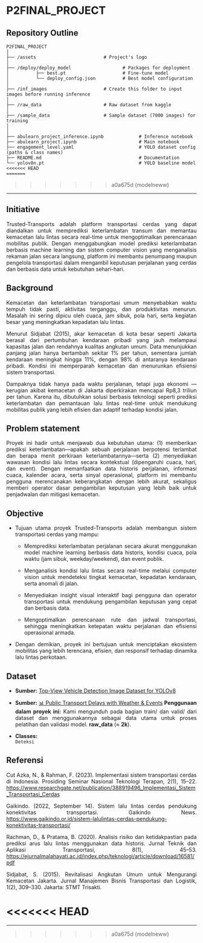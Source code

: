 # P2FINAL_PROJECT
## Repository Outline
```
P2FINAL_PROJECT
│
├── /assets                         # Project's logo
│                     
├── /deploy/deploy_model                   # Packages for deployment
│          ├── best.pt                     # Fine-tune model
│          └── deploy_config.json          # Best model configuration
│
├── /inf_images                     # Create this folder to input images before running inference
│
├── /raw_data                       # Raw dataset from kaggle
│
├── /sample_data                    # Sample dataset (7000 images) for training
│
│
├── abulearn_project_inference.ipynb             # Inference notebook
├── abulearn_project.ipynb                       # Main notebook
├── engagement_level.yaml                        # YOLO dataset config (paths & class names)
├── README.md                                    # Documentation
└── yolov8n.pt                                   # YOLO baseline model
<<<<<<< HEAD
=======
```
>>>>>>> a0a675d (modelneww)
---

## Initiative

<div align="justify">

Trusted-Transports adalah platform transportasi cerdas yang dapat diandalkan untuk memprediksi keterlambatan transum dan memantau kemacetan lalu lintas secara real-time untuk mengoptimalkan perencanaan mobilitas publik. Dengan menggabungkan model prediksi keterlambatan berbasis machine learning dan sistem computer vision yang menganalisis rekaman jalan secara langsung, platform ini membantu penumpang maupun pengelola transportasi dalam mengambil keputusan perjalanan yang cerdas dan berbasis data untuk kebutuhan sehari-hari.

## Background

<div align="justify">

Kemacetan dan keterlambatan transportasi umum menyebabkan waktu tempuh tidak pasti, aktivitas terganggu, dan produktivitas menurun. Masalah ini sering dipicu oleh cuaca, jam sibuk, pola hari, serta kegiatan besar yang meningkatkan kepadatan lalu lintas.

Menurut Sidjabat (2015), akar kemacetan di kota besar seperti Jakarta berasal dari pertumbuhan kendaraan pribadi yang jauh melampaui kapasitas jalan dan rendahnya kualitas angkutan umum. Data menunjukkan panjang jalan hanya bertambah sekitar 1% per tahun, sementara jumlah kendaraan meningkat hingga 11%, dengan 98% di antaranya kendaraan pribadi. Kondisi ini memperparah kemacetan dan menurunkan efisiensi sistem transportasi.

Dampaknya tidak hanya pada waktu perjalanan, tetapi juga ekonomi — kerugian akibat kemacetan di Jakarta diperkirakan mencapai Rp8,3 triliun per tahun. Karena itu, dibutuhkan solusi berbasis teknologi seperti prediksi keterlambatan dan pemantauan lalu lintas real-time untuk mendukung mobilitas publik yang lebih efisien dan adaptif terhadap kondisi jalan.

## Problem statement

<div align="justify">

Proyek ini hadir untuk menjawab dua kebutuhan utama: (1) memberikan prediksi keterlambatan—apakah sebuah perjalanan berpotensi terlambat dan berapa menit perkiraan keterlambatannya—serta (2) menyediakan wawasan kondisi lalu lintas secara kontekstual (dipengaruhi cuaca, hari, dan event). Dengan memanfaatkan data historis perjalanan, informasi cuaca, kalender acara, serta sinyal operasional, platform ini membantu pengguna merencanakan keberangkatan dengan lebih akurat, sekaligus memberi operator dasar pengambilan keputusan yang lebih baik untuk penjadwalan dan mitigasi kemacetan.

## Objective

<div align="justify">

- Tujuan utama proyek Trusted-Transports adalah membangun sistem transportasi cerdas yang mampu:

   - Memprediksi keterlambatan perjalanan secara akurat menggunakan model machine learning    berbasis data historis, kondisi cuaca, pola waktu (jam sibuk, weekday/weekend), dan event publik.

  - Menganalisis kondisi lalu lintas secara real-time melalui computer vision untuk mendeteksi tingkat kemacetan, kepadatan kendaraan, serta anomali di jalan.

  - Menyediakan insight visual interaktif bagi pengguna dan operator transportasi untuk mendukung pengambilan keputusan yang cepat dan berbasis data.

  - Mengoptimalkan perencanaan rute dan jadwal transportasi, sehingga meningkatkan ketepatan waktu perjalanan dan efisiensi operasional armada.

- Dengan demikian, proyek ini bertujuan untuk menciptakan ekosistem mobilitas yang lebih terencana, efisien, dan responsif terhadap dinamika lalu lintas perkotaan.

## Dataset

<div align="justify">

- **Sumber:** [Top-View Vehicle Detection Image Dataset for YOLOv8](https://www.kaggle.com/datasets/farzadnekouei/top-view-vehicle-detection-image-dataset)  
- **Sumber:** [📊 Public Transport Delays with Weather & Events](https://www.kaggle.com/datasets/khushikyad001/public-transport-delays-with-weather-and-events)
  **Penggunaan dalam proyek ini:** Kami mengunduh pada bagian train/ dan valid/ dari dataset dan menggunakannya sebagai data utama untuk proses pelatihan dan validasi model. **raw_data** (≈ **2k**).

- **Classes:**  
  `Deteksi`


## Referensi

<div align="justify">

Cut Azka, N., & Rahman, F. (2023). Implementasi sistem transportasi cerdas di Indonesia. Prosiding Seminar Nasional Teknologi Terapan, 2(1), 15–22.
https://www.researchgate.net/publication/388919496_Implementasi_Sistem_Transportasi_Cerdas

Gaikindo. (2022, September 14). Sistem lalu lintas cerdas pendukung konektivitas transportasi. Gaikindo News.
https://www.gaikindo.or.id/sistem-lalulintas-cerdas-pendukung-konektivitas-transportasi/

Rachman, D., & Pratama, B. (2020). Analisis risiko dan ketidakpastian pada prediksi arus lalu lintas menggunakan data historis. Jurnal Teknik dan Aplikasi Transportasi, 8(1), 45–53.
https://ejurnalmalahayati.ac.id/index.php/teknologi/article/download/16581/pdf

Sidjabat, S. (2015). Revitalisasi Angkutan Umum untuk Mengurangi Kemacetan Jakarta.
Jurnal Manajemen Bisnis Transportasi dan Logistik, 1(2), 309–330.
Jakarta: STMT Trisakti.

<<<<<<< HEAD
=======
---
>>>>>>> a0a675d (modelneww)
